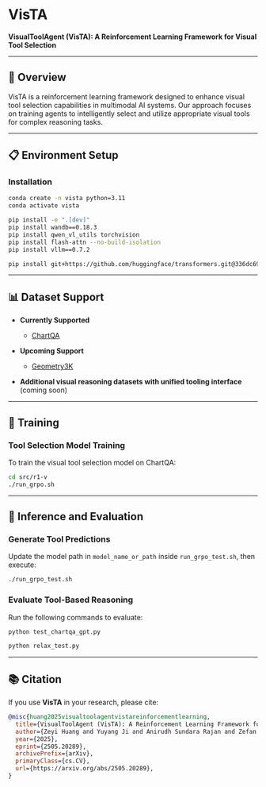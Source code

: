 # VisTA

**VisualToolAgent (VisTA): A Reinforcement Learning Framework for Visual Tool Selection**

---

## 🎯 Overview

VisTA is a reinforcement learning framework designed to enhance visual tool selection capabilities in multimodal AI systems. Our approach focuses on training agents to intelligently select and utilize appropriate visual tools for complex reasoning tasks.

---

## 📋 Environment Setup

### Installation

```bash
conda create -n vista python=3.11
conda activate vista

pip install -e ".[dev]"
pip install wandb==0.18.3
pip install qwen_vl_utils torchvision
pip install flash-attn --no-build-isolation
pip install vllm==0.7.2

pip install git+https://github.com/huggingface/transformers.git@336dc69d63d56f232a183a3e7f52790429b871ef
```

---

## 📊 Dataset Support

* **Currently Supported**

  * [ChartQA](https://github.com/vis-nlp/ChartQA)
* **Upcoming Support**

  * [Geometry3K](https://github.com/lupantech/InterGPS/tree/main)
* **Additional visual reasoning datasets with unified tooling interface** (coming soon)

---

## 🔧 Training

### Tool Selection Model Training

To train the visual tool selection model on ChartQA:

```bash
cd src/r1-v
./run_grpo.sh
```

---

## 🧪 Inference and Evaluation

### Generate Tool Predictions

Update the model path in `model_name_or_path` inside `run_grpo_test.sh`, then execute:

```bash
./run_grpo_test.sh
```

### Evaluate Tool-Based Reasoning

Run the following commands to evaluate:

```bash
python test_chartqa_gpt.py
```

```bash
python relax_test.py
```

---

## 📚 Citation

If you use **VisTA** in your research, please cite:

```bibtex
@misc{huang2025visualtoolagentvistareinforcementlearning,
  title={VisualToolAgent (VisTA): A Reinforcement Learning Framework for Visual Tool Selection}, 
  author={Zeyi Huang and Yuyang Ji and Anirudh Sundara Rajan and Zefan Cai and Wen Xiao and Junjie Hu and Yong Jae Lee},
  year={2025},
  eprint={2505.20289},
  archivePrefix={arXiv},
  primaryClass={cs.CV},
  url={https://arxiv.org/abs/2505.20289},
}
```
